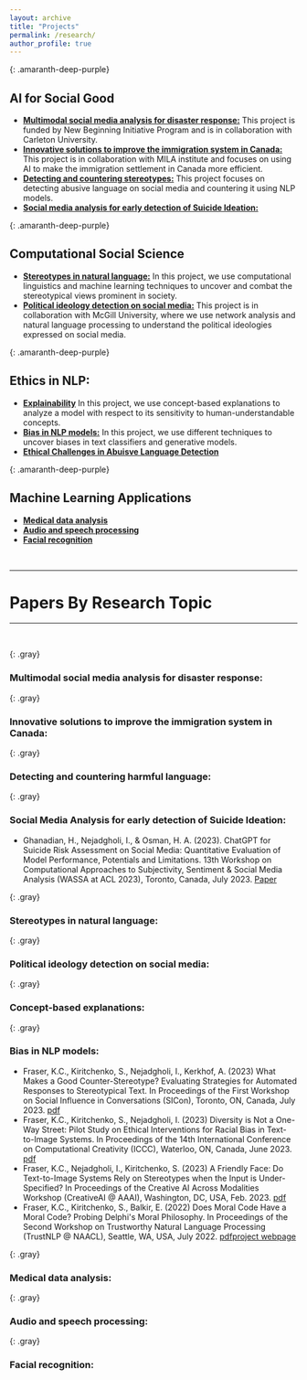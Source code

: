 ```yaml
---
layout: archive
title: "Projects"
permalink: /research/
author_profile: true
---
```


{: .amaranth-deep-purple}
## AI for Social Good
  - [**Multimodal social media analysis for disaster response:**](#MultiModal-Disaster) This project is funded by New Beginning Initiative Program and is in collaboration with Carleton University. 
  - [**Innovative solutions to improve the immigration system in Canada:**](#Immigration) This project is in collaboration with MILA institute and focuses on using AI to make the immigration settlement in Canada more efficient. 
  - [**Detecting and countering stereotypes:**](#Det-Count-Stereo) This project focuses on detecting abusive language on social media and countering it using NLP models.
  - [**Social media analysis for early detection of Suicide Ideation:**](#suicide)
    
{: .amaranth-deep-purple}
## Computational Social Science
  - [**Stereotypes in natural language:**](#Stereo-NL) In this project, we use computational linguistics and machine learning techniques to uncover and combat the stereotypical views prominent in society. 
  - [**Political ideology detection on social media:**](#political-ideology) This project is in collaboration with McGill University, where we use network analysis and natural language processing to understand the political ideologies expressed on social media.

{: .amaranth-deep-purple}
## Ethics in NLP: 
  - [**Explainability**](#TCAV) In this project, we use concept-based explanations to analyze a model with respect to its sensitivity to human-understandable concepts. 
  - [**Bias in NLP models:**](#Bias) In this project, we use different techniques to uncover biases in text classifiers and generative models.
  - [**Ethical Challenges in Abuisve Language Detection**](#JAIR)

    
{: .amaranth-deep-purple}
## Machine Learning Applications
  - [**Medical data analysis**](#biomedical)
  - [**Audio and speech processing**](#Speech)
  - [**Facial recognition**](#PhD)
    
<br>

---

# Papers By Research Topic

---

<br>

{: .gray}
### Multimodal social media analysis for disaster response:
<a id="MultiModal-Disaster"></a>


{: .gray}
### Innovative solutions to improve the immigration system in Canada:
<a id="#Immigration"></a>



{: .gray}
### Detecting and countering harmful language:
<a id="Det-Count-Stereo"></a>



{: .gray}
### Social Media Analysis for early detection of Suicide Ideation:
<a id="suicide"></a>

- Ghanadian, H., Nejadgholi, I., & Osman, H. A. (2023). ChatGPT for Suicide Risk Assessment on Social Media: Quantitative Evaluation of Model Performance, Potentials and Limitations. 13th Workshop on Computational Approaches to Subjectivity, Sentiment & Social Media Analysis (WASSA at ACL 2023), Toronto, Canada, July 2023. [Paper](https://arxiv.org/abs/2306.09390)

{: .gray}
### Stereotypes in natural language:
<a id="Stereo-NL"></a>


{: .gray}
### Political ideology detection on social media:
<a id="political-ideology"></a>


{: .gray}
### Concept-based explanations:
<a id="TCAV"></a>

{: .gray}
### Bias in NLP models:
<a id="Bias"></a>

- Fraser, K.C., Kiritchenko, S., Nejadgholi, I., Kerkhof, A. (2023) What Makes a Good Counter-Stereotype? Evaluating Strategies for Automated Responses to Stereotypical Text. In Proceedings of the First Workshop on Social Influence in Conversations (SICon), Toronto, ON, Canada, July 2023. [pdf](https://www.svkir.com/papers/Fraser-et-al-CounterStereotypes-SICon-2023.pdf)
- Fraser, K.C., Kiritchenko, S., Nejadgholi, I. (2023) Diversity is Not a One-Way Street: Pilot Study on Ethical Interventions for Racial Bias in Text-to-Image Systems. In Proceedings of the 14th International Conference on Computational Creativity (ICCC), Waterloo, ON, Canada, June 2023. [pdf](https://www.svkir.com/papers/Fraser-et-al-TextImageBias-ICCC-2023.pdf)
- Fraser, K.C., Nejadgholi, I., Kiritchenko, S. (2023) A Friendly Face: Do Text-to-Image Systems Rely on Stereotypes when the Input is Under-Specified? In Proceedings of the Creative AI Across Modalities Workshop (CreativeAI @ AAAI), Washington, DC, USA, Feb. 2023. [pdf](https://www.svkir.com/papers/Fraser-et-al-CreativeAI-2023.pdf)
- Fraser, K.C., Kiritchenko, S., Balkir, E. (2022) Does Moral Code Have a Moral Code? Probing Delphi's Moral Philosophy. In Proceedings of the Second Workshop on Trustworthy Natural Language Processing (TrustNLP @ NAACL), Seattle, WA, USA, July 2022. [pdf](https://www.svkir.com/papers/Fraser-et-al-moralQ-TrustNLP-2022.pdf)[project webpage](https://www.svkir.com/projects/moralQ.html)
  
{: .gray}
### Medical data analysis:
<a id="biomedical"></a>

{: .gray}
### Audio and speech processing:
<a id="Speech"></a>

{: .gray}
### Facial recognition:
<a id="PhD"></a>


